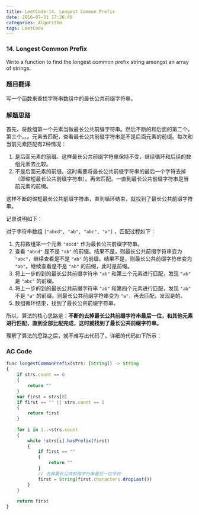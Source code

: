 ```yaml
---
title: LeetCode-14. Longest Common Prefix  
date: 2016-07-31 17:26:45  
categories: Algorithm  
tags: LeetCode  
---
```


### 14. Longest Common Prefix

Write a function to find the longest common prefix string amongst an array of strings.

### 题目翻译

写一个函数来查找字符串数组中的最长公共前缀字符串。

### 解题思路

首先，将数组第一个元素当做最长公共前缀字符串。然后不断的和后面的第二个，第三个。。。元素去匹配，查看最长公共前缀字符串是不是后面元素的前缀。每次和当前元素匹配有2种情况：

1. 是后面元素的前缀。这样最长公共前缀字符串保持不变，继续循环和后续的数组元素去比较。
2. 不是后面元素的前缀。这时需要将最长公共前缀字符串的最后一个字符去掉（即缩短最长公共前缀字符串）。再去匹配。一直到最长公共前缀字符串是当前元素的前缀。

这样不断的缩短最长公共前缀字符串，直到循环结束，就找到了最长公共前缀字符串。

记录说明如下：

对于字符串数组 `["abcd", "ab", "abc", "a"]` ，匹配过程如下：

1. 先将数组第一个元素 `"abcd"` 作为最长公共前缀字符串。
2. 查看 `"abcd"` 是不是 `"ab"` 的前缀。结果不是，则最长公共前缀字符串变为 `"abc"`，继续查看是不是 `"ab"` 的前缀。结果不是，则最长公共前缀字符串变为 `"ab"`。继续查看是不是 `"ab"` 的前缀，此时是前缀。
3. 将上一步的到的最长公共前缀字符串 `"ab"` 和第三个元素进行匹配，发现 `"ab"` 是 `"abc"` 的前缀。
4. 将上一步的到的最长公共前缀字符串 `"ab"` 和第四个元素进行匹配，发现 `"ab"` 不是 `"a"` 的前缀。则最长公共前缀字符串变为 `"a"`，再去匹配，发现是的。
5. 数组循环结束，找到了最长公共前缀字符串。

所以，算法的核心思路是：**不断的去掉最长公共前缀字符串最后一位，和其他元素进行匹配，直到全部比配完成，这时就找到了最长公共前缀字符串。**

理解了算法的思路之后，就不难写出代码了。详细的代码如下所示：

### AC Code

```javascript
func longestCommonPrefix(strs: [String]) -> String
{
    if strs.count == 0
    {
        return ""
    }
    var first = strs[0]
    if first == "" || strs.count == 1
    {
        return first
    }
    
    for i in 1..<strs.count
    {
        while !strs[i].hasPrefix(first)
        {
            if first == ""
            {
                return ""
            }
			// 去掉最长公共前缀字符串最后一位字符
            first = String(first.characters.dropLast())
        }
    }
    
    return first
}
```